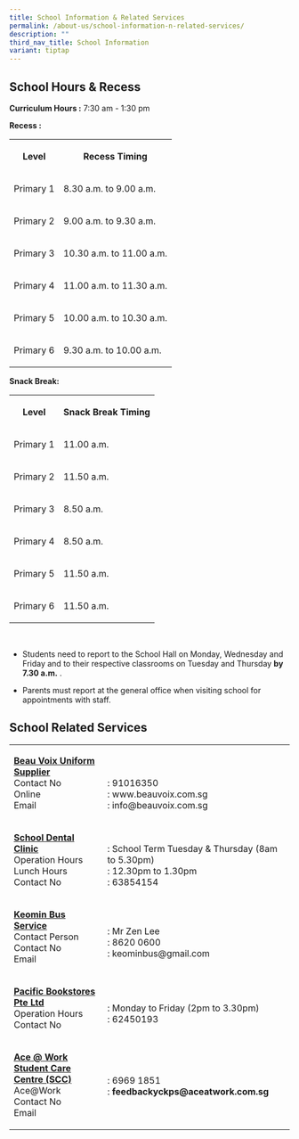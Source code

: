 ```yaml
---
title: School Information & Related Services
permalink: /about-us/school-information-n-related-services/
description: ""
third_nav_title: School Information
variant: tiptap
---
```

<h2>School Hours &amp; Recess</h2><p><strong>Curriculum Hours :</strong>&nbsp;7:30 am - 1:30 pm&nbsp;&nbsp;&nbsp;</p><p><strong>Recess :</strong></p><table><tbody><tr><th rowspan="1" colspan="1"><p>Level</p></th><th rowspan="1" colspan="1"><p>Recess Timing</p></th></tr><tr><td rowspan="1" colspan="1"><p>Primary 1</p></td><td rowspan="1" colspan="1"><p>8.30 a.m. to 9.00 a.m.</p></td></tr><tr><td rowspan="1" colspan="1"><p>Primary 2</p></td><td rowspan="1" colspan="1"><p>9.00 a.m. to 9.30 a.m.</p></td></tr><tr><td rowspan="1" colspan="1"><p>Primary 3</p></td><td rowspan="1" colspan="1"><p>10.30 a.m. to 11.00 a.m.</p></td></tr><tr><td rowspan="1" colspan="1"><p>Primary 4</p></td><td rowspan="1" colspan="1"><p>11.00 a.m. to 11.30 a.m.</p></td></tr><tr><td rowspan="1" colspan="1"><p>Primary 5</p></td><td rowspan="1" colspan="1"><p>10.00 a.m. to 10.30 a.m.</p></td></tr><tr><td rowspan="1" colspan="1"><p>Primary 6</p></td><td rowspan="1" colspan="1"><p>9.30 a.m. to 10.00 a.m.</p></td></tr></tbody></table><p><strong>Snack Break:</strong></p><table><tbody><tr><th rowspan="1" colspan="1"><p>Level</p></th><th rowspan="1" colspan="1"><p>Snack Break Timing</p></th></tr><tr><td rowspan="1" colspan="1"><p>Primary 1</p></td><td rowspan="1" colspan="1"><p>11.00 a.m.</p></td></tr><tr><td rowspan="1" colspan="1"><p>Primary 2</p></td><td rowspan="1" colspan="1"><p>11.50 a.m. </p></td></tr><tr><td rowspan="1" colspan="1"><p>Primary 3</p></td><td rowspan="1" colspan="1"><p>8.50 a.m.</p></td></tr><tr><td rowspan="1" colspan="1"><p>Primary 4</p></td><td rowspan="1" colspan="1"><p>8.50 a.m.</p></td></tr><tr><td rowspan="1" colspan="1"><p>Primary 5</p></td><td rowspan="1" colspan="1"><p>11.50 a.m.</p></td></tr><tr><td rowspan="1" colspan="1"><p>Primary 6</p></td><td rowspan="1" colspan="1"><p>11.50 a.m.</p></td></tr></tbody></table><p><br></p><ul data-tight="true" class="tight"><li><p>Students need to report to the School Hall on Monday, Wednesday and Friday and to their respective classrooms on Tuesday and Thursday&nbsp;<strong>by 7.30 a.m.</strong> .</p></li><li><p>Parents must report at the general office when visiting school for appointments with staff.</p></li></ul><h2>School Related Services</h2><table><tbody><tr><td rowspan="1" colspan="1"><p><strong><u>Beau Voix Uniform Supplier<br></u></strong>Contact No<br>Online<br>Email<u><br></u></p></td><td rowspan="1" colspan="1"><p><br><br>: 91016350<br>: www.beauvoix.com.sg<br>: info@beauvoix.com.sg<br></p></td></tr><tr><td rowspan="1" colspan="1"><p><strong><u>School Dental Clinic<br></u></strong>Operation Hours<br>Lunch Hours<br>Contact No<br></p></td><td rowspan="1" colspan="1"><p><strong><u><br></u></strong>: School Term Tuesday &amp; Thursday (8am to 5.30pm)<br>: 12.30pm to 1.30pm<br>: 63854154<br></p></td></tr><tr><td rowspan="1" colspan="1"><p><strong><u>Keomin Bus Service<br></u></strong>Contact Person<br>Contact No<br>Email<br></p></td><td rowspan="1" colspan="1"><p><br>: Mr Zen Lee<br>: 8620 0600<br>: keominbus@gmail.com<br></p></td></tr><tr><td rowspan="1" colspan="1"><p><strong><u>Pacific Bookstores Pte Ltd<br></u></strong>Operation Hours<br>Contact No<br></p></td><td rowspan="1" colspan="1"><p><br>: Monday to Friday (2pm to 3.30pm)<br>: 62450193<br></p></td></tr><tr><td rowspan="1" colspan="1"><p><strong><u>Ace @ Work Student Care Centre (SCC)</u></strong><br>Ace@Work<br>Contact No<br>Email<br></p></td><td rowspan="1" colspan="1"><p><br><br>: 6969 1851<br>:&nbsp;<strong><a rel="noopener noreferrer nofollow" target="_blank">feedbackyckps@aceatwork.com.sg</a></strong></p><p><br></p></td></tr></tbody></table><p></p>